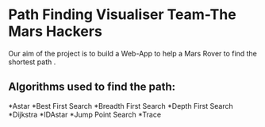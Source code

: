 # Path Finding Visualiser  Team-The Mars Hackers
 
Our aim of the project is to build a Web-App to help a Mars Rover to find the shortest path .




## Algorithms used to find the path:

*Astar
*Best First Search
*Breadth First Search
*Depth First Search
*Dijkstra
*IDAstar
*Jump Point Search
*Trace




